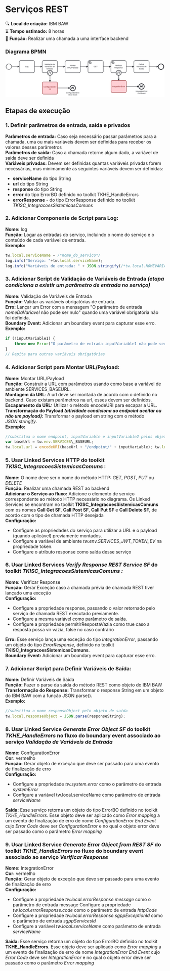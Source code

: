 # Serviços REST

🔍️ **Local de criação:** IBM BAW  
⌛️ **Tempo estimado:** 8 horas  
🔧 **Função:** Realizar uma chamada a uma interface backend  

### Diagrama BPMN
![BPMN](img/servico-rest.svg)

## Etapas de execução

### 1. Definir parâmetros de entrada, saída e privados

**Parâmetros de entrada:** Caso seja necessário passar parâmetros para a chamada, uma ou mais variáveis devem ser definidas para receber os valores desses parâmetros  
**Parâmetros de saída:** Caso a chamada retorne algum dado, a variável de saída deve ser definida  
**Variáveis privadas:** Devem ser definidas quantas variáveis privadas forem necessárias, mas minimamente as seguintes variáveis  devem ser definidas:  
- **serviceName** do tipo String
- **url** do tipo String
- **response** do tipo String
- **error** do tipo ErrorBO definido no toolkit TKHE\_HandleErrors
- **errorResponse** - do tipo ErrorResponse definido no toolkit *TKISC\_IntegracoesSistemicasComuns*

### 2. Adicionar Componente de Script para Log:

**Nome:** log  
**Função:** Logar as entradas do serviço, incluindo o nome do serviço e o conteúdo de cada variável de entrada.  
**Exemplo:**
```javascript
tw.local.serviceName = /*nome_do_servico*/  
log.info("Serviço: "+tw.local.serviceName);
log.info("Variáveis de entrada: " + JSON.stringify(/*tw.local.NOMEVARIAVEL*/) + ", " + /*...Repetir para as demais variáveis*/);
```

### 3. Adicionar Script de Validação de Variáveis de Entrada  *(etapa condiciona a existir um parâmetro de entrada no serviço)*

**Nome:** Validação de Variáveis de Entrada  
**Função:** Validar as variáveis obrigatórias de entrada.  
**Erro:** Lançar um Error com a mensagem "O parâmetro de entrada *nomeDaVariavel* não pode ser nulo" quando uma variável obrigatória não foi definida.  
**Boundary Event:** Adicionar um boundary event para capturar esse erro.  
**Exemplo:**

```javascript
if (!inputVariable1) {
    throw new Error("O parâmetro de entrada inputVariable1 não pode ser nulo");
}
// Repita para outras variáveis obrigatórias
```

### 4. Adicionar Script para Montar URL/Payload:

**Nome:** Montar URL/Payload  
**Função:** Construir a URL com parâmetros usando como base a variável  de ambiente SERVICES\_BASEURL.  
**Montagem da URL**: A url deve ser montada de acordo com o definido no backend. Caso existam parâmetros na url, esses devem ser definidos.  
**Escapamento da URL:** Utilizar o método encodeURI para escapar a URL.  
**Transformação do Payload *(atividade condiciona ao endpoint aceitar ou não um payload)*:** Transformar o payload em string com o  método *JSON.stringify*.  
**Exemplo:**
```javascript
//substitua o nome endpoint, inputVariable e inputVariable2 pelos objetos de entrada apropriados
var baseUrl = tw.env.SERVICES\_BASEURL;
tw.local.url = encodeURI(baseUrl + "/endpoint/" + inputVariable); tw.local.payload = JSON.stringify(inputVariable2);
```

### 5. Usar Linked Services HTTP do toolkit *TKISC_IntegracoesSistemicasComuns* :

**Nome:** O nome deve ser o nome do método HTTP: *GET*, *POST*, *PUT* ou *DELETE*  
**Função:** Realizar uma chamada REST ao backend  
**Adicionar o Serviço ao fluxo:** Adicione o elemento de serviço correspondente ao método HTTP necessário no diagrama. Os Linked Services se encontram no toolkit **TKISC_IntegracoesSistemicasComuns**  com os nomes **Call Get SF**, **Call Post SF**, **Call Put SF** e **Call  Delete SF**, de acordo com o tipo de chamada HTTP desejada  
**Configuração:**
- Configure as propriedades do serviço para utilizar a URL e o payload (quando aplicável) previamente montados.
- Configure a variável de ambiente *tw.env.SERVICES_JWT_TOKEN_EV* na propriedade token. 
- Configure o atributo response como saída desse serviço

### 6. Usar Linked Services *Verify Response REST Service SF*  do toolkit *TKISC_IntegracoesSistemicasComuns :*

**Nome:** Verificar Response  
**Função:** Gerar Exceção caso a chamada prévia de chamada REST tiver lançado uma exceção  
**Configuração:**
- Configure a propriedade response, passando o valor retornado pelo serviço de chamada REST executado previamente.
- Configure a mesma variável como parâmetro de saída.
- Configure a propriedade permitirRespostaVazia como true caso a resposta possa vir vazia, false no caso contrário  

**Erro:** Esse serviço lança uma exceção do tipo *IntegrationError*, passando um objeto do tipo *ErrorResponse*, definido no toolkit **TKISC_IntegracoesSistemicasComuns**.  
**Boundary Event:** Adicionar um boundary event para capturar esse erro.

### 7. Adicionar Script para Definir Variáveis de Saída:

**Nome:** Definir Variáveis de Saída  
**Função:** Fazer o parse da saída do método REST como objeto do IBM BAW   
**Transformação do Response:** Transformar o response String em um objeto do IBM BAW com a função JSON.parse().    
**Exemplo:**
```javascript
//substitua o nome responseObject pelo objeto de saída 
tw.local.responseObject = JSON.parse(responseString);
```

### 8. Usar Linked Service *Generate Error Object SF* do toolkit *TKHE_HandleErrors* no fluxo do boundary event associado ao serviço *Validação de Variáveis de Entrada*

**Nome:** ConfigurationError  
**Cor:** vermelho  
**Função:** Gerar objeto de exceção que deve ser passado para uma evento de finalização de erro  
**Configuração:**
- Configure a propriedade *tw.system.error* como o parâmetro de entrada *systemError*
- Configure a variável tw.local.serviceName como parâmetro de entrada *serviceName*

**Saída:** Esse serviço retorna um objeto do tipo ErrorBO definido no toolkit *TKHE_HandleErrors*. Esse objeto deve ser aplicado como *Error mapping* a um evento de finalização de erro de nome *ConfigurationError End Event* cujo *Error Code* deve ser *ConfigurationError* e no qual o objeto error deve ser passado como o parâmetro *Error mapping*

### 9. Usar Linked Service *Generate Error Object from REST SF* do toolkit  *TKHE_HandleErrors* no fluxo do boundary event associado ao serviço *Verificar Response*

**Nome:** IntegrationError  
**Cor:** vermelho  
**Função:** Gerar objeto de exceção que deve ser passado para uma evento de finalização de erro  
**Configuração:**
- Configure a propriedade *tw.local.errorResponse.message* como o parâmetro de entrada message Configure a propriedade *tw.local.errorResponse.code* como o parâmetro de entrada *httpCode*
- Configure a propriedade *tw.local.errorResponse.sgppExceptionId* como o parâmetro de entrada *sgppServicesId*
- Configure a variável *tw.local.serviceName* como parâmetro de entrada *serviceName*

**Saída:** Esse serviço retorna um objeto do tipo ErrorBO definido no toolkit **TKHE_HandleErrors**. Esse objeto deve ser aplicado como *Error mapping* a um evento de finalização de erro de nome *IntegrationError End Event* cujo *Error Code* deve ser *IntegrationError* e no qual o objeto error deve ser passado como o parâmetro *Error mapping*
